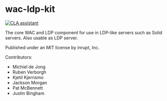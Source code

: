 # wac-ldp-kit
[![CLA assistant](https://cla-assistant.io/readme/badge/michielbdejong/wac-ldp-kit)](https://cla-assistant.io/michielbdejong/wac-ldp-kit)

The core WAC and LDP component for use in LDP-like servers such as Solid servers. Also usable as LDP server.

Published under an MIT license by inrupt, Inc.

Contributors:
* Michiel de Jong
* Ruben Verborgh
* Kjetil Kjernsmo
* Jackson Morgan
* Pat McBennett
* Justin Bingham

